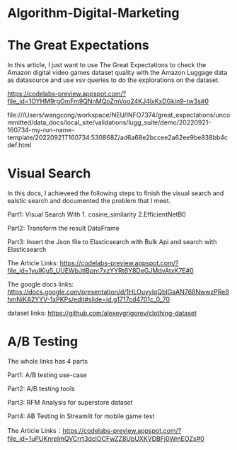 # Algorithm-Digital-Marketing



# The Great Expectations

In this article, I just want to use The Great Expectations to check the Amazon digital video games dataset quality with the Amazon Luggage data as datasource and use xsv queries to do the explorations on the dataset.

https://codelabs-preview.appspot.com/?file_id=1OYHM9rgOmFm9QNnMQoZmVoo24KJ4lxKxDGkin9-tw3s#0

file:///Users/wangcong/workspace/NEU/INFO7374/great_expectations/uncommitted/data_docs/local_site/validations/lugg_suite/demo/20220921-160734-my-run-name-template/20220921T160734.530868Z/ad6a68e2bccee2a62ee9be838bb4cdef.html



# Visual Search
In this docs, I achieveed the following steps to finish the visual search and ealstic search and documented the problem that I meet.

Part1:
Visual Search With 1. cosine_similarity 2.EfficientNetB0

Part2:
Transform the result DataFrame

Part3:
Insert the Json file to Elasticsearch with Bulk Api and search with Elasticsearch

The Article Links: https://codelabs-preview.appspot.com/?file_id=1yuIKju5_UUEWbJtIBpnr7xzYYRt6Y8DeGJMdvAtxK7E#0

The google docs links: https://docs.google.com/presentation/d/1HLOuvylqQbIGaAN768NwwzPRe8hmNiKA2YYV-1xPKPs/edit#slide=id.g1717cd4701c_0_70

dataset links: https://github.com/alexeygrigorev/clothing-dataset


# A/B Testing

The whole links has 4 parts

Part1:
A/B testing use-case

Part2:
A/B testing tools

Part3:
RFM Analysis for superstore dataset

Part4:
AB Testing in Streamlit for mobile game test

The Article Links：https://codelabs-preview.appspot.com/?file_id=1uPUKnreImQVCrrt3dclOCFwZZ8UbUXKVDBFj0WmEOZs#0
